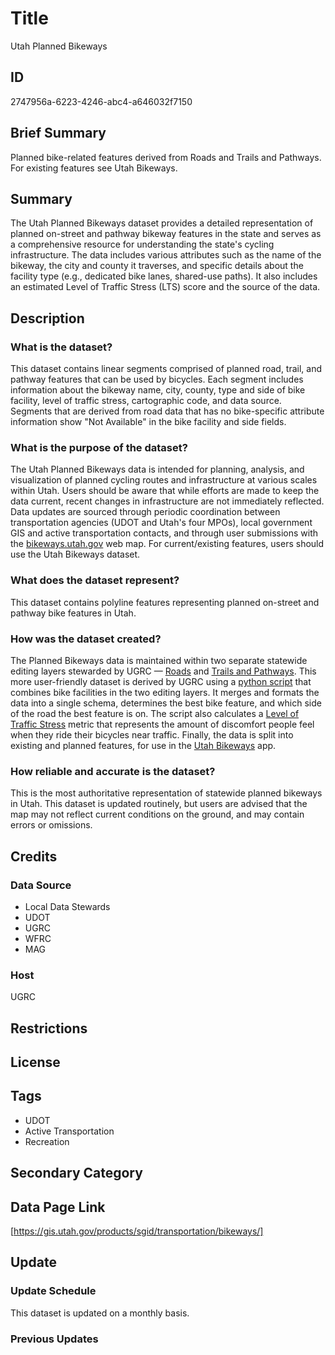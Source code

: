 # Title

Utah Planned Bikeways

## ID

2747956a-6223-4246-abc4-a646032f7150

## Brief Summary

Planned bike-related features derived from Roads and Trails and Pathways. For existing features see Utah Bikeways.

## Summary

The Utah Planned Bikeways dataset provides a detailed representation of planned on-street and pathway bikeway features in the state and serves as a comprehensive resource for understanding the state's cycling infrastructure. The data includes various attributes such as the name of the bikeway, the city and county it traverses, and specific details about the facility type (e.g., dedicated bike lanes, shared-use paths). It also includes an estimated Level of Traffic Stress (LTS) score and the source of the data.

## Description

### What is the dataset?

This dataset contains linear segments comprised of planned road, trail, and pathway features that can be used by bicycles. Each segment includes information about the bikeway name, city, county, type and side of bike facility, level of traffic stress, cartographic code, and data source. Segments that are derived from road data that has no bike-specific attribute information show "Not Available" in the bike facility and side fields.

### What is the purpose of the dataset?

The Utah Planned Bikeways data is intended for planning, analysis, and visualization of planned cycling routes and infrastructure at various scales within Utah. Users should be aware that while efforts are made to keep the data current, recent changes in infrastructure are not immediately reflected. Data updates are sourced through periodic coordination between transportation agencies (UDOT and Utah's four MPOs), local government GIS and active transportation contacts, and through user submissions with the [bikeways.utah.gov](https://bikeways.utah.gov/) web map.  For current/existing features, users should use the Utah Bikeways dataset.

### What does the dataset represent?

This dataset contains polyline features representing planned on-street and pathway bike features in Utah.

### How was the dataset created?

The Planned Bikeways data is maintained within two separate statewide editing layers stewarded by UGRC &mdash; [Roads](https://gis.utah.gov/products/sgid/transportation/road-centerlines/) and [Trails and Pathways](https://gis.utah.gov/products/sgid/recreation/trails-pathways/). This more user-friendly dataset is derived by UGRC using a [python script](https://github.com/agrc/wfrc-bike-map/blob/main/scripts/update-bikeways.py) that combines bike facilities in the two editing layers. It merges and formats the data into a single schema, determines the best bike feature, and which side of the road the best feature is on. The script also calculates a [Level of Traffic Stress](https://docs.google.com/document/d/1eo9BscAbXFHKlw8EONFRi4lntBwvON8JzV6tN2D_j6I/edit?tab=t.0) metric that represents the amount of discomfort people feel when they ride their bicycles near traffic. Finally, the data is split into existing and planned features, for use in the [Utah Bikeways](https://bikeways.utah.gov/) app.

### How reliable and accurate is the dataset?

This is the most authoritative representation of statewide planned bikeways in Utah. This dataset is updated routinely, but users are advised that the map may not reflect current conditions on the ground, and may contain errors or omissions.

## Credits

### Data Source

- Local Data Stewards
- UDOT
- UGRC
- WFRC
- MAG

### Host

UGRC

## Restrictions

## License

## Tags

- UDOT
- Active Transportation
- Recreation

## Secondary Category

## Data Page Link

[https://gis.utah.gov/products/sgid/transportation/bikeways/]

## Update

### Update Schedule

This dataset is updated on a monthly basis.

### Previous Updates
